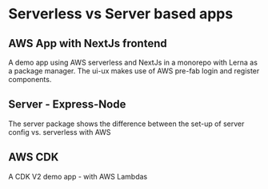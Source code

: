 # Serverless vs Server based apps
## AWS App with NextJs frontend

A demo app using AWS serverless and NextJs in a monorepo with Lerna as a package manager.
The ui-ux makes use of AWS pre-fab login and register components.

## Server - Express-Node

The server package shows the difference between the set-up of server config vs. serverless with AWS
## AWS CDK

A CDK V2 demo app - with AWS Lambdas